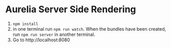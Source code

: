 # Aurelia Server Side Rendering

1. `npm install`
2. in one terminal run `npm run watch`. When the bundles have been created, run `npm run server` in another terminal.
3. Go to http://localhost:8080